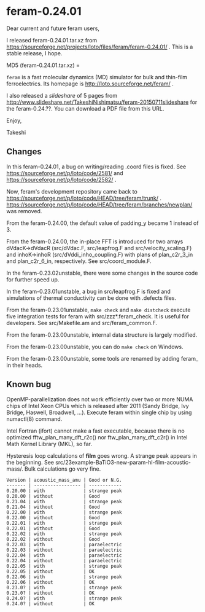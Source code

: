 feram-0.24.01
=============
Dear current and future feram users,

I released feram-0.24.01.tar.xz from
https://sourceforge.net/projects/loto/files/feram/feram-0.24.01/ .
This is a stable release, I hope.

MD5 (feram-0.24.01.tar.xz) = 

`feram` is a fast molecular dynamics (MD) simulator
for bulk and thin-film ferroelectrics. Its homepage is
http://loto.sourceforge.net/feram/ .

I also released a *slideshare* of 5 pages from
http://www.slideshare.net/TakeshiNishimatsu/feram-20150711slideshare
for the feram-0.24.??. You can download a PDF file from this URL.

Enjoy,

Takeshi

## Changes
In this feram-0.24.01, a bug on writing/reading .coord files is
fixed. See https://sourceforge.net/p/loto/code/2581/ and
https://sourceforge.net/p/loto/code/2582/ .

Now, feram's development repository came back to
https://sourceforge.net/p/loto/code/HEAD/tree/feram/trunk/ .
https://sourceforge.net/p/loto/code/HEAD/tree/feram/branches/newplan/ was removed.

From the feram-0.24.00, the default value of padding_y became 1
instead of 3.

From the feram-0.24.00, the in-place FFT is introduced for
two arrays dVdacK->dVdacR (src/dVdac.F, src/leapfrog.F and
src/velocity_scaling.F) and inhoK->inhoR (src/dVddi_inho_coupling.F)
with plans of plan_c2r_3_in and plan_c2r_6_in, respectively.
See src/coord_module.F.

In the feram-0.23.02unstable, there were some changes in the
source code for further speed up.

In the feram-0.23.01unstable, a bug in src/leapfrog.F is fixed and
simulations of thermal conductivity can be done with .defects files.

From the feram-0.23.01unstable, `make check` and `make distcheck`
execute five integration tests for feram with src/zzz*.feram_check.
It is useful for developers. See src/Makefile.am and src/feram_common.F.

From the feram-0.23.00unstable, internal data structure is largely modified.

From the feram-0.23.00unstable, you can do `make check` on Windows.

From the feram-0.23.00unstable, some tools are renamed by
adding feram_ in their heads.

## Known bug
OpenMP-parallelization does not work efficiently over two or
more NUMA chips of Intel Xeon CPUs which is released after
2011 (Sandy Bridge, Ivy Bridge, Haswell, Broadwell, ...).
Execute feram within single chip by using numactl(8) command.

Intel Fortran (ifort) cannot make a fast executable,
because there is no optimized fftw_plan_many_dft_r2c() nor
ftw_plan_many_dft_c2r() in Intel Math Kernel Library (MKL), so far.

Hysteresis loop calculations of **film** goes wrong.
A strange peak appears in the beginning.
See src/23example-BaTiO3-new-param-hl-film-acoustic-mass/.
Bulk calculations go very fine.

    Version | acoustic_mass_amu | Good or N.G.
    ------- | ----------------- | ------------
    0.20.00 | with              | strange peak
    0.20.00 | without           | Good
    0.21.04 | with              | strange peak
    0.21.04 | without           | Good
    0.22.00 | with              | strange peak
    0.22.00 | without           | Good
    0.22.01 | with              | strange peak
    0.22.01 | without           | Good
    0.22.02 | with              | strange peak
    0.22.02 | without           | Good
    0.22.03 | with              | paraelectric
    0.22.03 | without           | paraelectric
    0.22.04 | with              | paraelectric
    0.22.04 | without           | paraelectric
    0.22.05 | with              | strange peak
    0.22.05 | without           | OK
    0.22.06 | with              | strange peak
    0.22.06 | without           | OK
    0.23.0? | with              | strange peak
    0.23.0? | without           | OK
    0.24.0? | with              | strange peak
    0.24.0? | without           | OK

